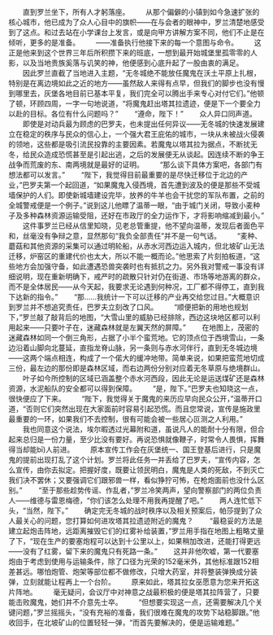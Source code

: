 　　直到罗兰坐下，所有人才躬落座。
　　从那个偏僻的小镇到如今急速扩张的核心城市，他已成为了众人心目中的旗帜——在与会者的眼神中，罗兰清楚地感受到了这点。和过去站在小学课台上发言，或是向甲方讲解方案不同，他们不止是在倾听，更多的是准备。
　　——准备执行他接下来的每一个意图与命令。
　　这正是他来到这个世界三年后所积攒下来的班底，一想到最开始城堡里孤零零的人影，以及当地贵族奚落与讥笑的神，他便感到心底升起了一股由衷的满足。
　　因此罗兰直截了当地进入主题，“无冬城绝不能放任魔鬼在沃土平原上扎根，特别是在离边境如此之近的地方——虽然敌人来得有点早，但我们的脚步也没有慢到哪里去，灰堡各地目前已基本平复，我们完全可以腾出手来专心对付它们。”他顿了顿，环顾四周，一字一句地说道，“将魔鬼赶出塔其拉遗迹，便是下一个要全力以赴的目标。各位有什么问题吗？”
　　“遵命，陛下！”
　　众人异口同声道。
　　即使是对动兵最为顾虑的巴罗夫，也未提出任何异议——无冬城的快速发展建立在稳定的秩序与民众的信心上，一个强大君王庇佑的城市，一块从未被战火侵袭的领地，这些都是吸引流民投靠的主要因素。若魔鬼以塔其拉为据点，不断扰无冬，给民众造成恐慌甚至是引起出逃，之后的发展便无从谈起。因连续不断的争王战争而荒废的东、南两境就是最好的证明。
　　“那么谈下具体方案吧，各部门有想法都可以发言。”
　　“陛下，我觉得目前最重要的是尽快迁移位于北边的产业，”巴罗夫第一个起回道，“如果魔鬼入侵西境，首先遭到波及的便是那些不受城墙保护的人们。即使新城墙建设完毕，放养的牛羊也会干扰您的军队布置，之前的全城警戒便是一个例子。”说到这儿他瞟了温蒂一眼，“由于城门关闭，导致小麦种子及多种森林资源运输受阻，还好在市政厅的全力运作下，才将影响缩减到最小。”
　　这件事罗兰已经从信里知晓，见老总管重提，他不望向温蒂，发现后者面色平和，丝毫没有争辩之意，显然那句“我负全部责任”并不是一句气话。
　　“麦种、蘑菇和其他资源的采集可以通过明轮船，从赤水河西边运入城内，但北坡矿山无法迁移，炉窑区的重建代价也太大，所以不能一概而论。”他思索了片刻拍板道，“这些地方会加强守备，如此遭遇恐兽突袭时也有抵抗之力。另外我对警戒一事没有详细说明，现在重新明确下，戒严时的疏散只针对仍在街道、市场等地游离的群众，而不是全体居民——从今天起，我要求无论遇到何种况，工厂都不得停工，直到我下达新的指令。”
　　“那……我统计一下可以迁移的产业再交给您过目。”大概意识到罗兰并不想追究责任，巴罗夫立刻改了口风。
　　“顺便把新的用地也规划下，”罗兰敲了敲背后的地图，“大雪山里的威胁已经排除，西边这块地区都可以利用起来——只要叶子在，迷藏森林就是左翼天然的屏障。”
　　在地图上，茂密的迷藏森林如同一个倒三角形，占据了小半个蛮荒地。它的顶点位于西境雪山，一条边沿着山脚向北蔓延，直指龙脊山脉，另一条则与赤水河伴行，直到无冬城边境——这两个端点相连，构成了一个偌大的缓冲地带。简单来说，如果把蛮荒地切成三份，最左边的那份即是森林区域，而右边两份分别对应着无冬草原与绝境群山。
　　叶子如今所控制的区域已涵盖整个赤水河西段，因此无论是运送煤矿还是森林资源，水泥船队的安全都可以得到保障。
　　“是，陛下。”巴罗夫也知晓这一点，很快便应了下来。
　　“陛下，我觉得关于魔鬼的来历应早向民众公开，”温蒂开口道，“否则它们突然出现在大家面前时容易引起恐慌。而且您常说，宣传是施政里最重要的一环，如果我们不去控制，很有可能会被一些居心叵测之人利用。”
　　我也同意这个说法，埃尔暇透过光幕附和道，虽说凡人的能耐十分有限，但合起来总归是一份力量，至少比没有要好。再说恐惧就像鞭子，时常令人畏惧，挥舞得当却能bī)人前进。
　　原本宣传工作会在灰堡统一、国王登基后进行，只是魔鬼的提前出现打乱了这个计划。罗兰将此任务一并丢给了巴罗夫，“宣传内容，怎么宣传，由你去拟定。把握好度，既要让领民明白，魔鬼是人类的死敌，不到灭亡我们决不罢休；又要强调它们跟邪兽一样，看似狰狞可怖，在枪炮面前也没什么区别。”
　　“至于那些趁势传谣、作乱者，”罗兰冷笑两声，望向警察部门的两位负责人——维德与雷恩梅德，“你们该怎么处理不用我再提醒了吧。”
　　两人连忙低下头，“当然，陛下。”
　　确定完无冬城的战时秩序以及相关预案后，帕莎提到了众人最关心的问题，您打算如何进攻塔其拉遗迹附近的魔鬼？
　　“最稳妥的方法是建立起炮击阵地，远距离摧毁它们的红雾补给装置，”罗兰用手指在地图上粗略丈量了下，“现在生产的要塞炮程可以达到十公里以上，如果稍加改进，还能打得更远——没有了红雾，留下来的魔鬼只有死路一条。”
　　这并非他吹嘘，第一代要塞炮由于考虑到使用与运输条件，除了口径为光荣的152毫米外，其他标准跟152相差甚远。哪怕炮管、炮架等部位都不做修改，只增大药室，并将整装弹换成分装弹，立刻就能让程再上一个台阶。
　　原来如此，塔其拉女巫愿意为您来开拓这片阵地。
　　毫无疑问，会议厅中对神意之战最积极的便是塔其拉阵营了，只要能击败魔鬼，她们并不介意先士卒。
　　“但想要实现这一点，还需要解决几个关键问题，”罗兰摇摇头，“没有充裕的准备，我们很难在魔鬼的攻势下站稳脚跟。”他收回手，在北坡矿山的位置轻轻一弹，“而首先要解决的，便是运输难题。”
